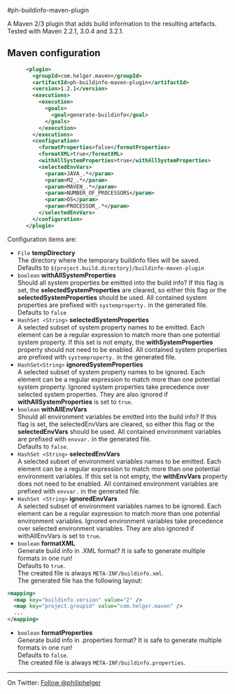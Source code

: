 #ph-buildinfo-maven-plugin

A Maven 2/3 plugin that adds build information to the resulting artefacts.
Tested with Maven 2.2.1, 3.0.4 and 3.2.1.

## Maven configuration
```xml
      <plugin>
        <groupId>com.helger.maven</groupId>
        <artifactId>ph-buildinfo-maven-plugin</artifactId>
        <version>1.2.1</version>
        <executions>
          <execution>
            <goals>
              <goal>generate-buildinfo</goal>
            </goals>
          </execution>
        </executions>
        <configuration>
          <formatProperties>false</formatProperties>
          <formatXML>true</formatXML>
          <withAllSystemProperties>true</withAllSystemProperties>
          <selectedEnvVars>
            <param>JAVA_.*</param>
            <param>M2_.*</param>
            <param>MAVEN_.*</param>
            <param>NUMBER_OF_PROCESSORS</param>
            <param>OS</param>
            <param>PROCESSOR_.*</param>
          </selectedEnvVars>
        </configuration>
      </plugin>
```

Configuration items are:

  * `File` **tempDirectory**  
     The directory where the temporary buildinfo files will be saved.  
     Defaults to `${project.build.directory}/buildinfo-maven-plugin`
  * `boolean` **withAllSystemProperties**  
     Should all system properties be emitted into the build info? 
     If this flag is set, the **selectedSystemProperties** are cleared, so either this flag or
     the **selectedSystemProperties** should be used. All contained system properties are prefixed with
     `systemproperty.` in the generated file.  
     Defaults to `false`
  * `HashSet <String>` **selectedSystemProperties**  
     A selected subset of system property names 
     to be emitted. Each element can be a regular expression to match more than one potential 
     system property. If this set is not empty, the **withSystemProperties** property should not 
     need to be enabled. All contained system properties are prefixed with `systemproperty.`
     in the generated file.
  * `HashSet<String>` **ignoredSystemProperties**  
     A selected subset of system property names 
     to be ignored. Each element can be a regular expression to match more than one potential system
     property. Ignored system properties take precedence over selected system properties. 
     They are also ignored if **withAllSystemProperties** is set to `true`.
  * `boolean` **withAllEnvVars**  
     Should all environment variables be emitted into the build info? If this flag is set, 
     the selectedEnvVars are cleared, so either this flag or the **selectedEnvVars** should be used.
     All contained environment variables are prefixed with `envvar.` in the generated file.  
     Defaults to `false`.
  * `HashSet <String>` **selectedEnvVars**  
     A selected subset of environment variables names to be emitted. Each element can be 
     a regular expression to match more than one potential environment variables. 
     If this set is not empty, the **withEnvVars** property does not need to be enabled.
     All contained environment variables are prefixed with `envvar.` in the generated file.
  * `HashSet <String>` **ignoredEnvVars**  
     A selected subset of environment variables names to be ignored. Each element can be a 
     regular expression to match more than one potential environment variables. Ignored 
     environment variables take precedence over selected environment variables.
     They are also ignored if withAllEnvVars is set to `true`.
  * `boolean` **formatXML**  
     Generate build info in .XML format? It is safe to generate multiple formats in one run!  
     Defaults to `true`.  
     The created file is always `META-INF/buildinfo.xml`.  
     The generated file has the following layout:
```xml     
<mapping>
  <map key="buildinfo.version" value="2" />
  <map key="project.groupid" value="com.helger.maven" />
  ...
</mapping>
```

  * `boolean` **formatProperties**  
     Generate build info in .properties format? It is safe to generate multiple formats in one run!  
     Defaults to `false`.  
     The created file is always `META-INF/buildinfo.properties`.

---

On Twitter: <a href="https://twitter.com/philiphelger">Follow @philiphelger</a>
     